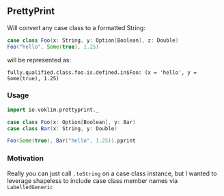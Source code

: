 ## PrettyPrint

Will convert any case class to a formatted String:

```scala
case class Foo(x: String, y: Option[Boolean], z: Double)
Foo("hello", Some(true), 1.25)

```
will be represented as: 
```
fully.qualified.class.foo.is.defined.in$Foo: (x = 'hello', y = Some(true), 1.25)
```

### Usage
```scala
import io.voklim.prettyprint._

case class Foo(x: Option[Boolean], y: Bar)
case class Bar(x: String, y: Double)

Foo(Some(true), Bar("hello", 1.25)).pprint

```

### Motivation
Really you can just call `.toString` on a case class instance, but I wanted
to leverage shapeless to include case class member names via `LabelledGeneric`
